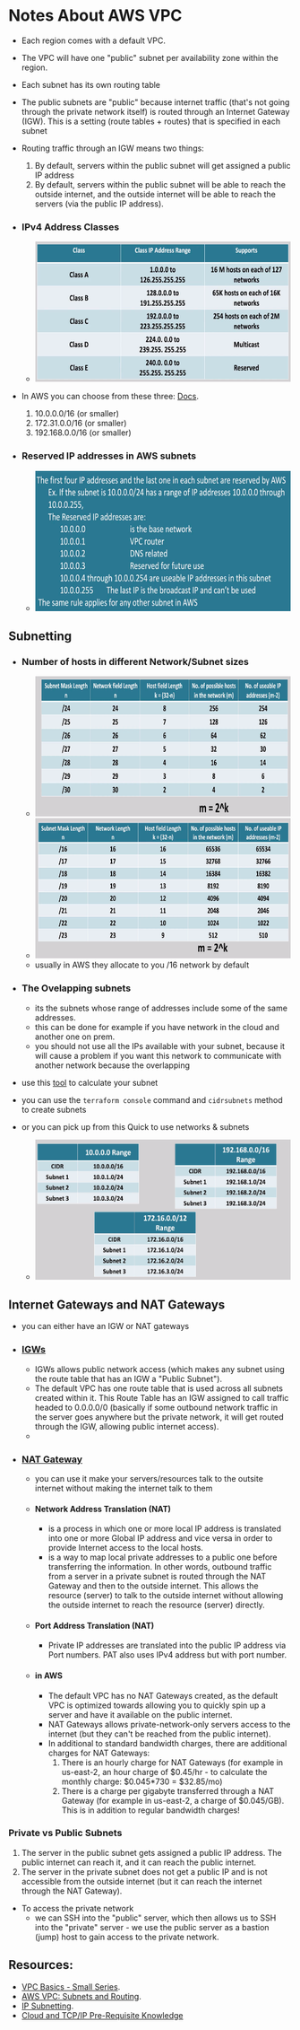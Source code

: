 # Notes About AWS VPC

* Each region comes with a default VPC.
* The VPC will have one "public" subnet per availability zone within the region.
* Each subnet has its own routing table
* The public subnets are "public" because internet traffic (that's not going through the private network itself) is routed through an Internet Gateway (IGW). This is a setting (route tables + routes) that is specified in each subnet

* Routing traffic through an IGW means two things:
	1. By default, servers within the public subnet will get assigned a public IP address
	2. By default, servers within the public subnet will be able to reach the outside internet, and the outside internet will be able to reach the servers (via the public IP address).

* ### IPv4 Address Classes
	* <img src="https://github.com/ahmadateya/learning-notes/blob/main/images/Screenshot%20from%202021-12-03%2016-53-09.png" width="600" height="250">

* In AWS you can choose from these three: [Docs](https://docs.aws.amazon.com/vpc/latest/userguide/VPC_Subnets.html#vpc-sizing-ipv4).
	1. 10.0.0.0/16 (or smaller)
	2. 172.31.0.0/16 (or smaller)
	3. 192.168.0.0/16 (or smaller)

* ### Reserved IP addresses in AWS subnets 
	* <img src="https://github.com/ahmadateya/learning-notes/blob/main/images/Screenshot%20from%202021-12-04%2009-25-27.png" width="600" height="250">



## Subnetting
* ### Number of hosts in different Network/Subnet sizes
	* <img src="https://github.com/ahmadateya/learning-notes/blob/main/images/Screenshot%20from%202021-12-04%2009-03-07.png" width="600" height="250">
	* <img src="https://github.com/ahmadateya/learning-notes/blob/main/images/Screenshot%20from%202021-12-04%2009-07-45.png" width="600" height="250">
	* usually in AWS they allocate to you /16 network by default

* ### The Ovelapping subnets
	* its the subnets whose range of addresses include some of the same addresses.
	* this can be done for example if you have network in the cloud and another one on prem.
	* you should not use all the IPs available with your subnet, because it will cause a problem if you want this network to communicate with another network because the overlapping

* use this [tool](https://www.davidc.net/sites/default/subnets/subnets.html) to calculate your subnet
* you can use the `terraform console` command and `cidrsubnets` method to create subnets
* or you can pick up from this Quick to use networks & subnets 
	* <img src="https://github.com/ahmadateya/learning-notes/blob/main/images/Screenshot%20from%202021-12-04%2009-47-11.png" width="600" height="250">


## Internet Gateways and NAT Gateways
* you can either have an IGW or NAT gateways
* ### [IGWs](https://docs.aws.amazon.com/vpc/latest/userguide/VPC_Internet_Gateway.html)
	* IGWs allows public network access (which makes any subnet using the route table that has an IGW a "Public Subnet").
	* The default VPC has one route table that is used across all subnets created within it. This Route Table has an IGW assigned to call traffic headed to 0.0.0.0/0 (basically if some outbound network traffic in the server goes anywhere but the private network, it will get routed through the IGW, allowing public internet access).
	* 
* ### [NAT Gateway](https://docs.aws.amazon.com/vpc/latest/userguide/vpc-nat-gateway.html)
	* you can use it make your servers/resources talk to the outsite internet without making the internet talk to them
	* #### Network Address Translation (NAT)
		* is a process in which one or more local IP address is translated into one or more Global IP address and vice versa in order to provide Internet access to the local hosts.
		* is a way to map local private addresses to a public one before transferring the information. In other words, outbound traffic from a server in a private subnet is routed through the NAT Gateway and then to the outside internet. This allows the resource (server) to talk to the outside internet without allowing the outside internet to reach the resource (server) directly.
	
	* #### Port Address Translation (NAT)
		* Private IP addresses are translated into the public IP address via Port numbers. PAT also uses IPv4 address but with port number.
	
	* #### in AWS
		* The default VPC has no NAT Gateways created, as the default VPC is optimized towards allowing you to quickly spin up a server and have it available on the public internet.
		* NAT Gateways allows private-network-only servers access to the internet (but they can't be reached from the public internet). 
		* In additional to standard bandwidth charges, there are additional charges for NAT Gateways:
			1. There is an hourly charge for NAT Gateways (for example in us-east-2, an hour charge of $0.45/hr - to calculate the monthly charge: $0.045*730 = $32.85/mo)
			2. There is a charge per gigabyte transferred through a NAT Gateway (for example in us-east-2, a charge of $0.045/GB). This is in addition to regular bandwidth charges!

### Private vs Public Subnets
1. The server in the public subnet gets assigned a public IP address. The public internet can reach it, and it can reach the public internet.
2. The server in the private subnet does not get a public IP and is not accessible from the outside internet (but it can reach the internet through the NAT Gateway).
*  To access the private network
	* we can SSH into the "public" server, which then allows us to SSH into the "private" server - we use the public server as a bastion (jump) host to gain access to the private network.

## Resources:
* [VPC Basics - Small Series](https://cloudcasts.io/course/vpc-basics).
* [AWS VPC: Subnets and Routing](https://cloudacademy.com/course/aws-virtual-private-cloud-subnets-and-routing/introduction-95/).
* [IP Subnetting](https://www.udemy.com/course/ip-subnetting/).
* [Cloud and TCP/IP Pre-Requisite Knowledge](https://www.dolfined.com/courses/cloud-and-tcp-ip-pre-requisite-knowledge)
